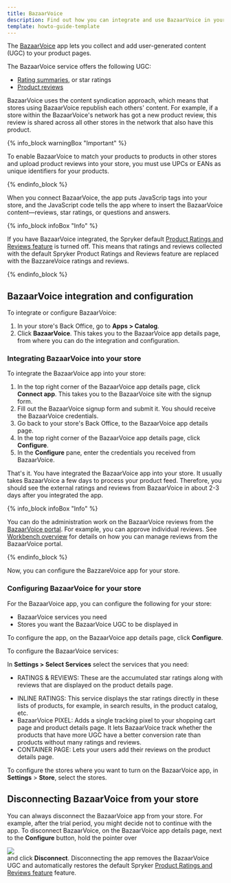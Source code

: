 ```yaml
---
title: BazaarVoice
description: Find out how you can integrate and use BazaarVoice in your Spryker shop
template: howto-guide-template
---
```


The [BazaarVoice](https://www.bazaarvoice.com/) app lets you collect and add user-generated content (UGC) to your product pages. 

The BazaarVoice service offers the following UGC: 

- [Rating summaries](https://knowledge.bazaarvoice.com/wp-content/conversations/en_US/Display/display_integration.html#rating-summary), or star ratings
- [Product reviews](https://knowledge.bazaarvoice.com/wp-content/conversations/en_US/Display/display_integration.html#reviews)  
<!---- [Questions and answers](https://knowledge.bazaarvoice.com/wp-content/conversations/en_US/Display/display_integration.html#questions--answers)-->

BazaarVoice uses the content syndication approach, which means that stores using BazaarVoice republish each others' content. For example, if a store within the BazaarVoice's network has got a new product review, this review is shared across all other stores in the network that also have this product.

{% info_block warningBox "Important" %}

To enable BazaarVoice to match your products to products in other stores and upload product reviews into your store, you must use UPCs or EANs as unique identifiers for your products.

{% endinfo_block %}

When you connect BazaarVoice, the app puts JavaScrip tags into your store, and the JavaScript code tells the app where to insert the BazaarVoice content—reviews, star ratings, or questions and answers.

{% info_block infoBox "Info" %}

If you have BazaarVoice integrated, the Spryker default [Product Ratings and Reviews feature](/docs/scos/user/features/{{site.version}}/product-rating-and-reviews-feature-overview.html) is turned off. This means that ratings and reviews collected with the default Spryker Product Ratings and Reviews feature are replaced with the BazzareVoice ratings and reviews.

{% endinfo_block %}

## BazaarVoice integration and configuration

To integrate or configure BazaarVoice:

1. In your store's Back Office, go to **Apps > Catalog**.
2. Click **BazaarVoice**.
   This takes you to the BazaarVoice app details page, from where you can do the integration and configuration.

### Integrating BazaarVoice into your store

To integrate the BazaarVoice app into your store:

1. In the top right corner of the BazaarVoice app details page, click **Connect app**.
   This takes you to the BazaarVoice site with the signup form.
2. Fill out the BazaarVoice signup form and submit it.
   You should receive the BazaarVoice credentials.
3. Go back to your store's Back Office, to the BazaarVoice app details page.
4. In the top right corner of the BazaarVoice app details page, click **Configure**.
5. In the **Configure** pane, enter the credentials you received from BazaarVoice.

That's it. You have integrated the BazaarVoice app into your store. It usually takes BazaarVoice a few days to process your product feed. Therefore, you should see the external ratings and reviews from BazaarVoice in about 2-3 days after you integrated the app.

{% info_block infoBox "Info" %}

You can do the administration work on the BazaarVoice reviews from the [BazaarVoice portal](https://portal.bazaarvoice.com/signin). For example, you can approve individual reviews. See [Workbench overview](https://knowledge.bazaarvoice.com/wp-content/brandedge-pro-wb/en_US/basics/workbench_overview.html#log-in-to-workbench) for details on how you can manage reviews from the BazaarVoice portal.

{% endinfo_block %}

Now, you can configure the BazzareVoice app for your store.

### Configuring BazaarVoice for your store

For the BazaarVoice app, you can configure the following for your store:
- BazaarVoice services you need
- Stores you want the BazaarVoice UGC to be displayed in

To configure the app, on the BazaarVoice app details page, click **Configure**.

To configure the BazaarVoice services:

In **Settings > Select Services** select the services that you need:
   - RATINGS & REVIEWS: These are the accumulated star ratings along with reviews that are displayed on the product details page.
   <!---- QUESTIONS & ANSWERS:--> 
   - INLINE RATINGS: This service displays the star ratings directly in these lists of products, for example, in search results, in the product catalog, etc.
   - BazaarVoice PIXEL: Adds a single tracking pixel to your shopping cart page and product details page. It lets BazaarVoice track whether the products that have more UGC have a better conversion rate than products without many ratings and reviews.
   - CONTAINER PAGE: Lets your users add their reviews on the product details page.

To configure the stores where you want to turn on the BazaarVoice app, in **Settings** > **Store**, select the stores.

## Disconnecting BazaarVoice from your store
You can always disconnect the BazaarVoice app from your store. For example, after the trial period, you might decide not to continue with the app. To disconnect BazaarVoice, on the BazaarVoice app details page, next to the **Configure** button, hold the pointer over <div class="inline-img"><img src="https://spryker.s3.eu-central-1.amazonaws.com/docs/aop/user/apps/bazzarvoice/disconnect-button.png"></div> and click **Disconnect**. Disconnecting the app removes the BazaarVoice UGC and automatically restores the default Spryker [Product Ratings and Reviews feature](/docs/scos/user/features/{{site.version}}/product-rating-and-reviews-feature-overview.html) feature.
